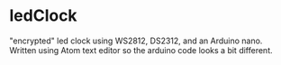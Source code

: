 # ledClock

"encrypted" led clock using WS2812, DS2312, and an Arduino nano.  
Written using Atom text editor so the arduino code looks a bit different.  
